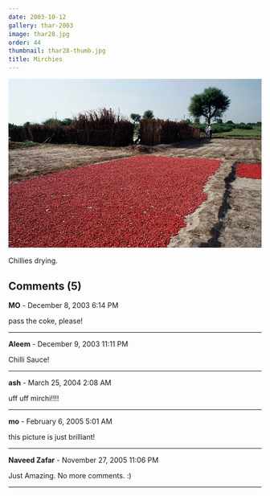 ```yaml
---
date: 2003-10-12
gallery: thar-2003
image: thar28.jpg
order: 44
thumbnail: thar28-thumb.jpg
title: Mirchies
---
```


![Mirchies](./thar28.jpg)

Chillies drying.

<div id="comments">

## Comments (5)

**MO** - December  8, 2003  6:14 PM

pass the coke, please!

---

**Aleem** - December  9, 2003 11:11 PM

Chilli Sauce!

---

**ash** - March 25, 2004  2:08 AM

uff uff mirchi!!!!

---

**mo** - February  6, 2005  5:01 AM

this picture is just brilliant!

---

**Naveed Zafar** - November 27, 2005 11:06 PM

Just Amazing. No more comments. :)

---

</div>